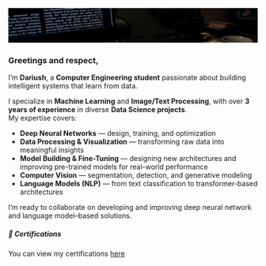 <img src="./370336_c4f511e0eabcb84e5ad55857b4de2fec (1).webp" alt="Header Image" style="max-width:100%; height:auto;">



### Greetings and respect,  

I’m **Dariush**, a **Computer Engineering student** passionate about building intelligent systems that learn from data.  

I specialize in **Machine Learning** and **Image/Text Processing**, with over **3 years of experience** in diverse **Data Science projects**.  
My expertise covers:  

-  **Deep Neural Networks** — design, training, and optimization  
-  **Data Processing & Visualization** — transforming raw data into meaningful insights  
-  **Model Building & Fine-Tuning** — designing new architectures and improving pre-trained models for real-world performance  
-  **Computer Vision** — segmentation, detection, and generative modeling  
-  **Language Models (NLP)** — from text classification to transformer-based architectures
  
I’m ready to collaborate on developing and improving deep neural network and language model–based solutions.

##### 📜 Certifications
You can view my certifications [here](certifications.md)
